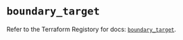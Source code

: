# `boundary_target`

Refer to the Terraform Registory for docs: [`boundary_target`](https://registry.terraform.io/providers/hashicorp/boundary/1.1.11/docs/resources/target).
